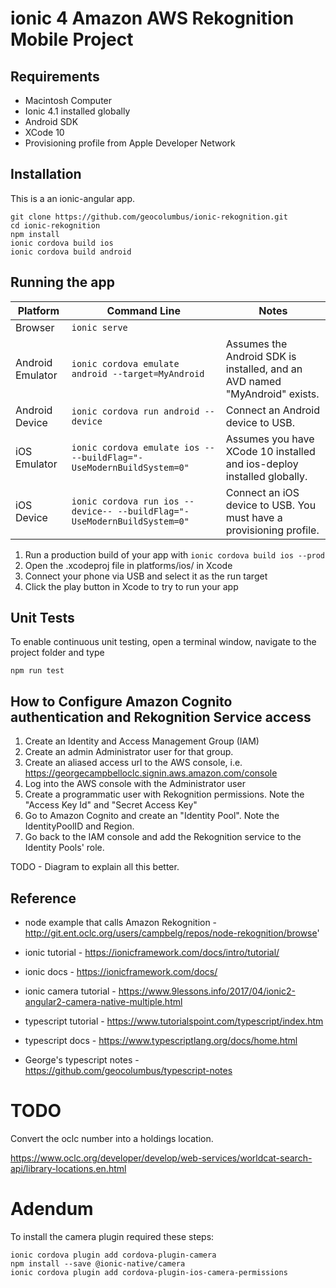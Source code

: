 # ionic 4 Amazon AWS Rekognition Mobile Project

## Requirements

* Macintosh Computer
* Ionic 4.1 installed globally
* Android SDK
* XCode 10
* Provisioning profile from Apple Developer Network

## Installation

This is a an ionic-angular app.

```
git clone https://github.com/geocolumbus/ionic-rekognition.git
cd ionic-rekognition
npm install
ionic cordova build ios
ionic cordova build android
```

## Running the app

| Platform         | Command Line                                                                 | Notes                                                                                  |
|------------------|------------------------------------------------------------------------------|----------------------------------------------------------------------------------------|
| Browser          | ```ionic serve```                                                            |                                                                                        |
| Android Emulator | ```ionic cordova emulate android --target=MyAndroid```                       | Assumes the Android SDK is installed, and an AVD named "MyAndroid" exists. |
| Android Device   | ```ionic cordova run android --device```                                     | Connect an Android device to USB.                                                      |
| iOS Emulator     | ```ionic cordova emulate ios -- --buildFlag="-UseModernBuildSystem=0"```     | Assumes you have XCode 10 installed and ios-deploy installed globally.                 |
| iOS Device       | ```ionic cordova run ios --device-- --buildFlag="-UseModernBuildSystem=0"``` | Connect an iOS device to USB. You must have a provisioning profile.                    |

1. Run a production build of your app with ```ionic cordova build ios --prod```
1. Open the .xcodeproj file in platforms/ios/ in Xcode
1. Connect your phone via USB and select it as the run target
1. Click the play button in Xcode to try to run your app

## Unit Tests

To enable continuous unit testing, open a terminal window, navigate to the project folder and type

```
npm run test
```

## How to Configure Amazon Cognito authentication and Rekognition Service access

1. Create an Identity and Access Management Group (IAM)
2. Create an admin Administrator user for that group.
3. Create an aliased access url to the AWS console, i.e. https://georgecampbelloclc.signin.aws.amazon.com/console
4. Log into the AWS console with the Administrator user
5. Create a programmatic user with Rekognition permissions. Note the "Access Key Id" and "Secret Access Key"
6. Go to Amazon Cognito and create an "Identity Pool". Note the IdentityPoolID and Region.
7. Go back to the IAM console and add the Rekognition service to the Identity Pools' role.

TODO - Diagram to explain all this better.

## Reference

* node example that calls Amazon Rekognition - http://git.ent.oclc.org/users/campbelg/repos/node-rekognition/browse'

* ionic tutorial - https://ionicframework.com/docs/intro/tutorial/
* ionic docs - https://ionicframework.com/docs/
* ionic camera tutorial - https://www.9lessons.info/2017/04/ionic2-angular2-camera-native-multiple.html
* typescript tutorial - https://www.tutorialspoint.com/typescript/index.htm
* typescript docs - https://www.typescriptlang.org/docs/home.html
* George's typescript notes - https://github.com/geocolumbus/typescript-notes

# TODO

Convert the oclc number into a holdings location.

https://www.oclc.org/developer/develop/web-services/worldcat-search-api/library-locations.en.html

# Adendum

To install the camera plugin required these steps:

```
ionic cordova plugin add cordova-plugin-camera
npm install --save @ionic-native/camera
ionic cordova plugin add cordova-plugin-ios-camera-permissions
```
